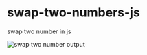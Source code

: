 # swap-two-numbers-js
 swap two number in js
 
![swap two number output](https://github.com/krupesh788/swap-two-numbers-js/assets/71176180/79da1bf6-d42d-4960-9318-3074a928a054)
